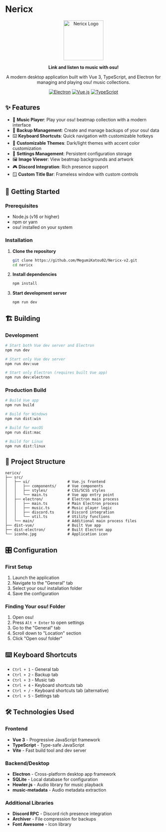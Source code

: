 # Nericx

<div align="center">
  <img src="iconhe.jpg" alt="Nericx Logo" width="128" height="128">
  
  **Link and listen to music with osu!**
  
  A modern desktop application built with Vue 3, TypeScript, and Electron for managing and playing osu! music collections.

  [![Electron](https://img.shields.io/badge/Electron-36.5.0-47848F?style=flat&logo=electron&logoColor=white)](https://electronjs.org/)
  [![Vue.js](https://img.shields.io/badge/Vue.js-3.5.13-4FC08D?style=flat&logo=vue.js&logoColor=white)](https://vuejs.org/)
  [![TypeScript](https://img.shields.io/badge/TypeScript-5.7.2-3178C6?style=flat&logo=typescript&logoColor=white)](https://www.typescriptlang.org/)
</div>

## ✨ Features

- 🎵 **Music Player**: Play your osu! beatmap collection with a modern interface
- 📁 **Backup Management**: Create and manage backups of your osu! data
- ⌨️ **Keyboard Shortcuts**: Quick navigation with customizable hotkeys
- 🎨 **Customizable Themes**: Dark/light themes with accent color customization
- 🔧 **Settings Management**: Persistent configuration storage
- 🖼️ **Image Viewer**: View beatmap backgrounds and artwork
- 🎮 **Discord Integration**: Rich presence support
- 🪟 **Custom Title Bar**: Frameless window with custom controls

## 🚀 Getting Started

### Prerequisites

- Node.js (v16 or higher)
- npm or yarn
- osu! installed on your system

### Installation

1. **Clone the repository**
   ```bash
   git clone https://github.com/MegumiKatou02/Nericx-v2.git
   cd nericx
   ```

2. **Install dependencies**
   ```bash
   npm install
   ```

3. **Start development server**
   ```bash
   npm run dev
   ```

## 🏗️ Building

### Development
```bash
# Start both Vue dev server and Electron
npm run dev

# Start only Vue dev server
npm run dev:vue

# Start only Electron (requires built Vue app)
npm run dev:electron
```

### Production Build
```bash
# Build Vue app
npm run build

# Build for Windows
npm run dist:win

# Build for macOS
npm run dist:mac

# Build for Linux
npm run dist:linux
```

## 📁 Project Structure

```
nericx/
├── src/
│   ├── ui/                 # Vue.js frontend
│   │   ├── components/     # Vue components
│   │   ├── styles/         # CSS/SCSS styles
│   │   └── main.ts         # Vue app entry point
│   ├── electron/           # Electron main process
│   │   ├── main.ts         # Main Electron process
│   │   ├── music.ts        # Music player logic
│   │   ├── discord.ts      # Discord integration
│   │   └── util.ts         # Utility functions
│   └── main/               # Additional main process files
├── dist-vue/               # Built Vue app
├── dist-electron/          # Built Electron app
└── iconhe.jpg              # Application icon
```

## 🎛️ Configuration

### First Setup
1. Launch the application
2. Navigate to the "General" tab
3. Select your osu! installation folder
4. Save the configuration

### Finding Your osu! Folder
1. Open osu!
2. Press `Alt + Enter` to open settings
3. Go to the "General" tab
4. Scroll down to "Location" section
5. Click "Open osu! folder"

## ⌨️ Keyboard Shortcuts

- `Ctrl + 1` - General tab
- `Ctrl + 2` - Backup tab  
- `Ctrl + 3` - Music tab
- `Ctrl + 4` - Keyboard shortcuts tab
- `Ctrl + /` - Keyboard shortcuts tab (alternative)
- `Ctrl + 5` - Settings tab

## 🛠️ Technologies Used

### Frontend
- **Vue 3** - Progressive JavaScript framework
- **TypeScript** - Type-safe JavaScript
- **Vite** - Fast build tool and dev server

### Backend/Desktop
- **Electron** - Cross-platform desktop app framework
- **SQLite** - Local database for configuration
- **Howler.js** - Audio library for music playback
- **music-metadata** - Audio metadata extraction

### Additional Libraries
- **Discord RPC** - Discord rich presence integration
- **Archiver** - File compression for backups
- **Font Awesome** - Icon library

